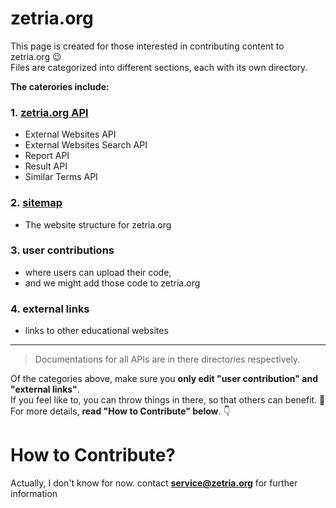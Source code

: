 # zetria.org

This page is created for those interested in contributing content to zetria.org 😉  
Files are categorized into different sections, each with its own directory.  
  
**The caterories include:**  
### 1. [zetria.org API](./api)
   - External Websites API
   - External Websites Search API
   - Report API
   - Result API
   - Similar Terms API
### 2. [sitemap](./sitemap)
   - The website structure for zetria.org
### 3. user contributions
   - where users can upload their code,
   - and we might add those code to zetria.org
### 4. external links
   - links to other educational websites
  
_________
> Documentations for all APIs are in there directories respectively.  
  
Of the categories above, make sure you **only edit "user contribution" and "external links"**.  
If you feel like to, you can throw things in there, so that others can benefit. 🌹  
For more details, **read "How to Contribute" below**. 👇

# How to Contribute?

Actually, I don't know for now. contact **service@zetria.org** for further information
